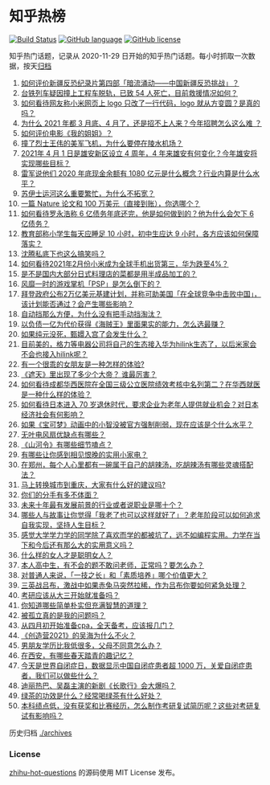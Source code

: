 # 知乎热榜
[![Build Status](https://github.com/ToWeLong/zhihu-hot-questions/workflows/CI/badge.svg)](https://github.com/ToWeLong/zhihu-hot-questions/actions)
[![GitHub language](https://img.shields.io/badge/language-golang-orange.svg)](https://golang.org/)
[![GitHub license](https://img.shields.io/github/license/ToWeLong/zhihu-hot-questions)](https://github.com/ToWeLong/zhihu-hot-questions/blob/main/LICENSE)

知乎热门话题，记录从 2020-11-29 日开始的知乎热门话题。每小时抓取一次数据，按天[归档](./archives)

<!-- BEGIN -->

1. [如何评价新疆反恐纪录片第四部「暗流涌动——中国新疆反恐挑战」？](https://www.zhihu.com/question/452494324)
1. [台铁列车疑因撞上工程车脱轨，已致 54 人死亡，目前救援情况如何？](https://www.zhihu.com/question/452519498)
1. [如何看待网友称小米网页上 logo 只改了一行代码，logo 就从方变圆？是真的吗？](https://www.zhihu.com/question/452180773)
1. [为什么 2021 年都 3 月底、4 月了，还是招不上人来？今年招聘怎么这么难 ？](https://www.zhihu.com/question/451338712)
1. [如何评价电影《我的姐姐》？](https://www.zhihu.com/question/448516698)
1. [撞了烈士王伟的美军飞机，为什么要停在陵水机场？](https://www.zhihu.com/question/365961726)
1. [2021年 4 月 1 日是雄安新区设立 4 周年，4 年来雄安有何变化？今年雄安将实现哪些目标？](https://www.zhihu.com/question/452334718)
1. [雷军说他们 2020 年底现金余额有 1080 亿元是什么概念？行业内算是什么水平？](https://www.zhihu.com/question/452145914)
1. [苏伊士运河这么重要繁忙，为什么不拓宽？](https://www.zhihu.com/question/451698221)
1. [一篇 Nature 论文和 100 万美元（直接到账），你选哪个？](https://www.zhihu.com/question/452216513)
1. [如何看待罗永浩称 6 亿债务年底还完，他是如何做到的？他为什么会欠下 6 亿债务？](https://www.zhihu.com/question/452510078)
1. [教育部称小学生每天应睡足 10 小时，初中生应达 9 小时，各方应该如何保障落实？](https://www.zhihu.com/question/452506197)
1. [沈腾私底下也这么搞笑吗？](https://www.zhihu.com/question/449715891)
1. [如何看待2021年2月份小米成为全球手机出货第三，华为跌至4%？](https://www.zhihu.com/question/452427993)
1. [是不是国内大部分日式料理店的菜都是用半成品加工的？](https://www.zhihu.com/question/25686948)
1. [风靡一时的游戏掌机「PSP」是怎么倒下的？](https://www.zhihu.com/question/450987462)
1. [拜登政府公布2万亿美元基建计划，并称可助美国「在全球竞争中击败中国」，该计划能否通过？会产生哪些影响？](https://www.zhihu.com/question/452397238)
1. [自动挡那么方便，为什么没有把手动挡淘汰？](https://www.zhihu.com/question/448189762)
1. [以负债一亿为代价获得《海贼王》里面果实的能力，怎么选最赚？](https://www.zhihu.com/question/452207571)
1. [如果纯元没死，甄嬛入宫了会发生什么？](https://www.zhihu.com/question/449763731)
1. [目前美的，格力等电器公司将自己的生态接入华为hilink生态了，以后米家会不会也接入hilink呢？](https://www.zhihu.com/question/356273199)
1. [有一个很乖的女朋友是一种怎样的体验?](https://www.zhihu.com/question/307307359)
1. [《遮天》里出现了多少个大帝？ 谁最厉害？](https://www.zhihu.com/question/354425054)
1. [如何看待成都华西医院在全国三级公立医院绩效考核中名列第二？在华西就医是一种什么样的体验？](https://www.zhihu.com/question/452375491)
1. [如何看待日本进入 70 岁退休时代，要求企业为老年人提供就业机会？对日本经济社会有何影响？](https://www.zhihu.com/question/452499705)
1. [如果《宝可梦》动画中的小智没被官方强制削弱，现在应该是个什么水平？](https://www.zhihu.com/question/448024708)
1. [无叶电风扇优缺点有哪些？](https://www.zhihu.com/question/19754711)
1. [《山河令》有哪些细节嗑点？](https://www.zhihu.com/question/446381297)
1. [有哪些让你感到相见恨晚的实用小家电？](https://www.zhihu.com/question/425277382)
1. [在郑州，每个人心里都有一碗属于自己的胡辣汤，吃胡辣汤有哪些灵魂搭配法？](https://www.zhihu.com/question/451844926)
1. [马上转换城市到重庆，大家有什么好的建议吗?](https://www.zhihu.com/question/449257211)
1. [你们的分手有多不体面？](https://www.zhihu.com/question/363689631)
1. [未来十年最有发展前景的行业或者说职业是哪十个？](https://www.zhihu.com/question/20046707)
1. [哪些人与故事让你觉得「我老了也可以这样就好了」？老年阶段可以如何追求自我实现，坚持人生目标？](https://www.zhihu.com/question/452183802)
1. [感觉大学学力学的同学除了喜欢而学的都被坑了，远不如编程实用。力学在当下和今后还有那么大的实用意义吗？](https://www.zhihu.com/question/60005295)
1. [什么样的女人才是聪明女人？](https://www.zhihu.com/question/31502344)
1. [本人高中生，有不会的题不敢问老师，正常吗？要怎么办？](https://www.zhihu.com/question/448002468)
1. [对普通人来说，「一技之长」和「素质培养」哪个价值更大？](https://www.zhihu.com/question/452505998)
1. [三英战吕布，激战中如果赤兔马突然拉稀，作为吕布你要如何紧急处理？](https://www.zhihu.com/question/445511450)
1. [考研应该从大三开始就准备吗？](https://www.zhihu.com/question/339428982)
1. [你知道哪些简单朴实但充满智慧的道理？](https://www.zhihu.com/question/287336830)
1. [被孤立真的是我的问题吗？](https://www.zhihu.com/question/447842205)
1. [从四月初开始准备cpa，全天备考，应该报几门？](https://www.zhihu.com/question/451384278)
1. [《创造营2021》的吴海为什么不火？](https://www.zhihu.com/question/450639915)
1. [男朋友学历比我低很多，父母不同意怎么办？](https://www.zhihu.com/question/451637860)
1. [在西安，有哪些春天踏青的趣记忆？](https://www.zhihu.com/question/452207631)
1. [今天是世界自闭症日，数据显示中国自闭症患者超 1000 万，关爱自闭症患者，我们可以做些什么？](https://www.zhihu.com/question/452503678)
1. [迪丽热巴、吴磊主演的新剧《长歌行》会大爆吗？](https://www.zhihu.com/question/452267812)
1. [绿茶的功效是什么？经常喝绿茶有什么好处？](https://www.zhihu.com/question/375047958)
1. [本科绩点低，没有获奖和比赛经历，怎么制作考研复试简历呢？这些对考研复试有影响吗？](https://www.zhihu.com/question/379129901)

<!-- END -->

历史归档 [./archives](./archives)


### License
[zhihu-hot-questions](https://github.com/towelong/zhihu-hot-questions) 的源码使用 MIT License 发布。